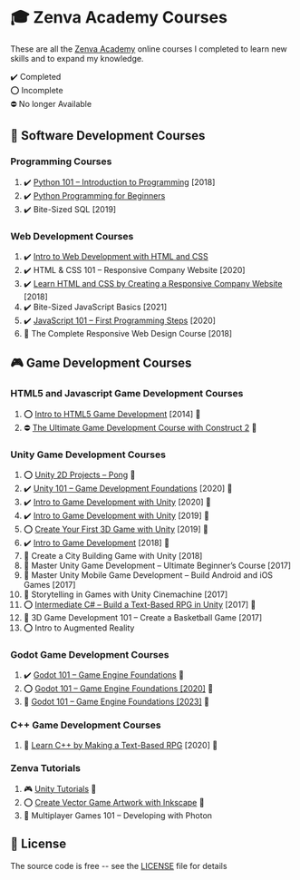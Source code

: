 # :mortar_board: Zenva Academy Courses

These are all the [Zenva Academy][zenva] online courses I completed to learn new skills and to expand my knowledge.

:heavy_check_mark: Completed  
:o: Incomplete  
:no_entry: No longer Available

## :beginner: Software Development Courses

### Programming Courses

1. :heavy_check_mark: [Python 101 – Introduction to Programming](python-101-introduction-to-programming/) [2018]
2. :heavy_check_mark: [Python Programming for Beginners](python-programming-for-beginners/)
3. :heavy_check_mark: Bite-Sized SQL [2019]

### Web Development Courses

1. :heavy_check_mark: [Intro to Web Development with HTML and CSS](intro-web-development-with-html-css/)
2. :heavy_check_mark: HTML & CSS 101 – Responsive Company Website [2020]
3. :heavy_check_mark: [Learn HTML and CSS by Creating a Responsive Company Website](creating-a-responsive-company-website-2018/) [2018]
4. :heavy_check_mark: Bite-Sized JavaScript Basics [2021]
5. :heavy_check_mark: [JavaScript 101 – First Programming Steps](https://academy.zenva.com/course/javascript-101-web-and-game-development-fundamentals/) [2020]
6. :construction: The Complete Responsive Web Design Course [2018]

## :video_game: Game Development Courses

### HTML5 and Javascript Game Development Courses

1. :o: [Intro to HTML5 Game Development](https://github.com/learning-game-development/learning-javascript-game-development/tree/master/intro-to-html5-game-development) [2014] :rocket:
2. :no_entry: [The Ultimate Game Development Course with Construct 2](https://github.com/learning-game-development/learning-construct-2-game-development/tree/master/ultimate-game-development-course) :rocket:

### Unity Game Development Courses

1. :o: [Unity 2D Projects – Pong](https://gitlab.com/quest-for-game-dev/pong-games/unity-pong-game) :rocket:
2. :heavy_check_mark: [Unity 101 – Game Development Foundations](https://github.com/learning-game-development/learning-unity-game-development/tree/master/Zenva-GameDev-Academy-Unity-Courses) [2020] :rocket:
3. :heavy_check_mark: [Intro to Game Development with Unity](https://github.com/learning-game-development/learning-unity-game-development/tree/master/Zenva-GameDev-Academy-Unity-Courses) [2020] :rocket:
4. :heavy_check_mark: [Intro to Game Development with Unity](https://github.com/learning-game-development/learning-unity-game-development/tree/master/Zenva-GameDev-Academy-Unity-Courses) [2019] :rocket:
5. :o: [Create Your First 3D Game with Unity](https://github.com/learning-game-development/learning-unity-game-development/tree/master/Zenva-GameDev-Academy-Unity-Courses) [2019] :rocket:
6. :heavy_check_mark: [Intro to Game Development](https://github.com/learning-game-development/learning-unity-game-development/tree/master/Zenva-GameDev-Academy-Unity-Courses) [2018] :rocket:
7. :construction: Create a City Building Game with Unity [2018]
8. :construction: Master Unity Game Development – Ultimate Beginner’s Course [2017]
9. :construction: Master Unity Mobile Game Development – Build Android and iOS Games [2017]
10. :construction: Storytelling in Games with Unity Cinemachine [2017]
11. :o: [Intermediate C# – Build a Text-Based RPG in Unity](https://gitlab.com/quest-for-game-dev/text-adventure-games/unity-text-adventure-game) [2017] :rocket:
12. :construction: 3D Game Development 101 – Create a Basketball Game [2017]
13. :o: Intro to Augmented Reality

### Godot Game Development Courses

1. :heavy_check_mark: [Godot 101 – Game Engine Foundations](https://github.com/learning-game-development/learning-godot-game-development/tree/master/online-courses/Zenva-Godot-Courses) :rocket:
2. :o: [Godot 101 – Game Engine Foundations [2020]](https://github.com/learning-game-development/learning-godot-game-development/tree/master/online-courses/Zenva-Godot-Courses) :rocket:
3. :construction: [Godot 101 – Game Engine Foundations [2023]](https://github.com/learning-game-development/learning-godot-game-development/tree/master/online-courses/Zenva-Godot-Courses) :rocket:

### C++ Game Development Courses

1. :construction: [Learn C++ by Making a Text-Based RPG](/) [2020] :rocket:

### Zenva Tutorials

1. :video_game: [Unity Tutorials](https://github.com/learning-game-development/learning-unity-game-development/tree/master/Zenva-GameDev-Academy-Unity-Tutorials) :rocket:
2. :o: [Create Vector Game Artwork with Inkscape](https://github.com/learning-game-development/learning-game-development-tools/blob/master/learning-inkscape/create-vector-game-artwork) :rocket:
3. :construction: Multiplayer Games 101 – Developing with Photon

## :page_with_curl: License

The source code is free -- see the [LICENSE](LICENSE) file for details

[zenva]: https://academy.zenva.com/
